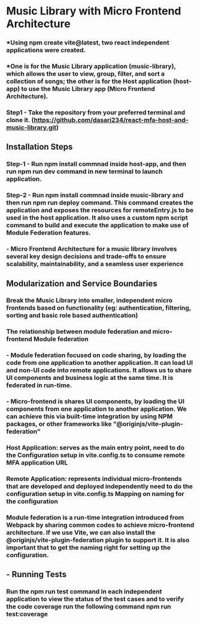 # Music Library with Micro Frontend Architecture

### *Using npm create vite@latest, two react independent applications were created.
### *One is for the Music Library application (music-library), which allows the user to view, group, filter, and sort a collection of songs; the other is for the Host application (host-app) to use the Music Library app (Micro Frontend Architecture).

### Step1 - Take the repository from your preferred terminal and clone it. (https://github.com/dasari234/react-mfa-host-and-music-library.git)
## Installation Steps
### Step-1 - Run npm install commnad inside host-app, and then run npm run dev command in new terminal to launch application.
### Step-2 - Run npm install commnad inside music-library and then run npm run deploy command. This command creates the application and exposes the resources for remoteEntry.js to be used in the host application. It also uses a custom npm script command to build and execute the application to make use of Module Federation features.

### - Micro Frontend Architecture for a music library involves several key design decisions and trade-offs to ensure scalability, maintainability, and a seamless user experience
## Modularization and Service Boundaries
### Break the Music Library into smaller, independent micro frontends based on functionality (eg: authentication, filtering, sorting and basic role based authentication)
### The relationship between module federation and micro-frontend Module federation

### - Module federation focused on code sharing, by loading the code from one application to another application. It can load UI and non-UI code into remote applications. It allows us to share UI components and business logic at the same time. It is federated in run-time.

### - Micro-frontend is shares UI components, by loading the UI components from one application to another application. We can achieve this via built-time integration by using NPM packages, or other frameworks like "@originjs/vite-plugin-federation"

### **Host Application**: serves as the main entry point, need to do the Configuration setup in vite.config.ts to consume remote MFA application URL

### **Remote Application**: represents individual micro-frontends that are developed and deployed independently need to do the configuration setup in vite.config.ts Mapping on naming for the configuration

### Module federation is a run-time integration introduced from Webpack by sharing common codes to achieve micro-frontend architecture. If we use Vite, we can also install the @originjs/vite-plugin-federation plugin to support it. It is also important that to get the naming right for setting up the configuration.

## - Running Tests
### Run the npm run test command in each independent application to view the status of the test cases and to verify the code coverage run the following command npm run test:coverage
